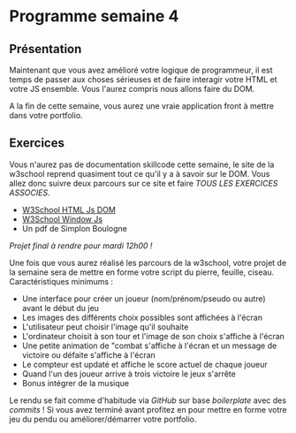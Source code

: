 # Programme semaine 4

## Présentation

Maintenant que vous avez amélioré votre logique de programmeur, il est temps de passer aux choses sérieuses et de faire interagir votre HTML et votre JS ensemble. Vous l'aurez compris nous allons faire du DOM.

A la fin de cette semaine, vous aurez une vraie application front à mettre dans votre portfolio.

## Exercices

Vous n'aurez pas de documentation skillcode cette semaine, le site de la w3school reprend
quasiment tout ce qu'il y a à savoir sur le DOM. Vous allez donc suivre deux parcours sur ce site et
faire *TOUS LES EXERCICES ASSOCIES*.

* [W3School HTML Js DOM](https://www.w3schools.com/js/js_htmldom.asp)
* [W3School Window Js](https://www.w3schools.com/js/js_window.asp)
* Un pdf de Simplon Boulogne

*Projet final à rendre pour mardi 12h00 !*

Une fois que vous aurez réalisé les parcours de la w3school, votre projet de la semaine sera de
mettre en forme votre script du pierre, feuille, ciseau. Caractéristiques minimums :

* Une interface pour créer un joueur (nom/prénom/pseudo ou autre) avant le début du jeu
* Les images des différents choix possibles sont affichées à l'écran
* L'utilisateur peut choisir l'image qu'il souhaite
* L'ordinateur choisit à son tour et l'image de son choix s'affiche à l'écran
* Une petite animation de "combat s'affiche à l'écran et un message de victoire ou défaite s'affiche à
l'écran
* Le compteur est updaté et affiche le score actuel de chaque joueur
* Quand l'un des joueur arrive à trois victoire le jeux s'arrête
* Bonus intégrer de la musique

Le rendu se fait comme d'habitude via *GitHub* sur base *boilerplate* avec des *commits* !
Si vous avez terminé avant profitez en pour mettre en forme votre jeu du pendu ou
améliorer/démarrer votre portfolio.
